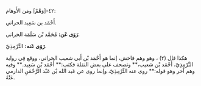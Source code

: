 ٤٢-[وَهْمٌ] ومن الأَوهام:

أَحْمَد بن سَعِيد الحراني.

**رَوَى عَن:** مُحَمَّد بْن سَلَمَة الحراني.

**رَوَى عَنه:** التِّرْمِذِيّ.

هكذا قال (٢) ، وهو وهم فاحش، إنما هو أَحْمَد بْن أَبي شعيب الحراني، ووقع فِي رواية التِّرْمِذِيّ، أَحْمَد بْن شعيب،** وتصحف على بعض النقلة فكتب:** أَحْمَد بْن سَعِيد.** وفيه وهم آخر وهو قوله:** روى عنه التِّرْمِذِيّ، وإنما روى عن عَبد الله بْن عَبْد الرَّحْمَنِ الدارمي عَنْهُ.